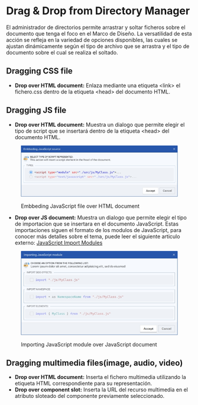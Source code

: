 # Drag & Drop from Directory Manager

El administrador de directorios permite arrastrar y soltar ficheros sobre el documento que tenga el foco en el Marco de Diseño. La versatilidad de esta acción se refleja en la variedad de opciones disponibles, las cuales se ajustan dinámicamente según el tipo de archivo que se arrastra y el tipo de documento sobre el cual se realiza el soltado.

## Dragging CSS file

* **Drop over HTML document:** Enlaza mediante una etiqueta \<link> el fichero.css dentro de la etiqueta \<head> del documento HTML.

## Dragging JS file

* **Drop over HTML document:** Muestra un dialogo que permite elegir el tipo de script que se insertará dentro de la etiqueta \<head> del documento HTML.

<figure><img src="../../../.gitbook/assets/drag js over html.jpg" alt=""><figcaption><p>Embbeding JavaScript file over HTML document</p></figcaption></figure>

* **Drop over JS document:** Muestra un dialogo que permite elegir el tipo de importacion que se insertara en el documento JavaScript. Estas importaciones siguen el formato de los modulos de JavaScript, para conocer más detalles sobre el tema, puede leer el siguiente articulo externo: [JavaScript Import Modules](https://developer.mozilla.org/en-US/docs/Web/JavaScript/Reference/Statements/import)

<figure><img src="../../../.gitbook/assets/drag js over js.jpg" alt=""><figcaption><p>Importing JavaScript module over JavaScript document</p></figcaption></figure>

## Dragging multimedia files(image, audio, video)

* **Drop over HTML document:** Inserta el fichero multimedia utilizando la etiqueta HTML correspondiente para su representación.
* **Drop over component slot:** Inserta la URL del recurso multimedia en el atributo sloteado del componente previamente seleccionado.
